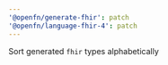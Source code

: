```yaml
---
'@openfn/generate-fhir': patch
'@openfn/language-fhir-4': patch
---
```


Sort generated `fhir` types alphabetically
